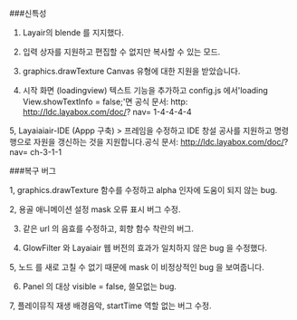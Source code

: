###신특성

1. Layair의 blende 를 지지했다.

2. 입력 상자를 지원하고 편집할 수 없지만 복사할 수 있는 모드.

3. graphics.drawTexture Canvas 유형에 대한 지원을 받았습니다.

4. 시작 화면 (loadingview) 텍스트 기능을 추가하고 config.js 에서'loading View.showTextInfo = false;'면 공식 문서: http: http://ldc.layabox.com/doc/? nav= 1-4-4-4-4

5, Layaiaiair-IDE (Appp 구축) > 프레임을 수정하고 IDE 창설 공사를 지원하고 명령행으로 자원을 갱신하는 것을 지원합니다.공식 문서: http://ldc.layabox.com/doc/? nav= ch-3-1-1


###복구 버그

1, graphics.drawTexture 함수를 수정하고 alpha 인자에 도움이 되지 않는 bug.

2, 용골 애니메이션 설정 mask 오류 표시 버그 수정.

3. 같은 url 의 음효를 수정하고, 회향 함수 착란의 버그.

4. GlowFilter 와 Layaiair 웹 버전의 효과가 일치하지 않은 bug 을 수정했다.

5, 노드 를 새로 고칠 수 없기 때문에 mask 이 비정상적인 bug 을 보여줍니다.

6. Panel 의 대상 visible = false, 쓸모없는 bug.

7, 플레이뮤직 재생 배경음악, startTime 역할 없는 버그 수정.


